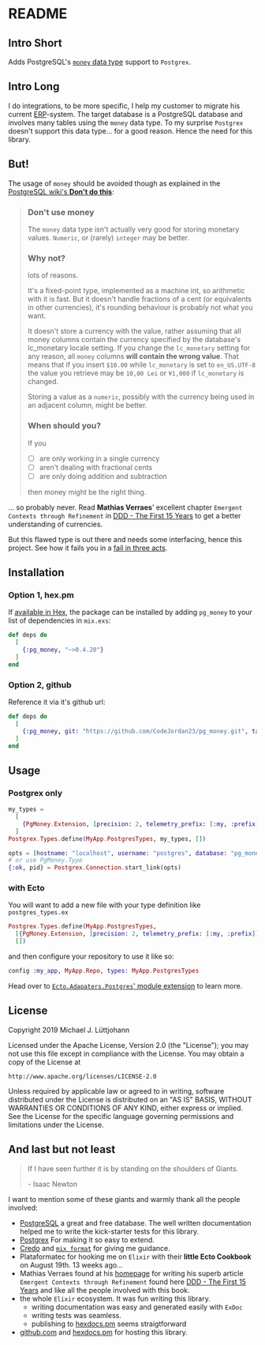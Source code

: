 # README

## Intro Short

Adds PostgreSQL's [`money` data type](https://www.postgresql.org/docs/9.5/datatype-money.html) support to `Postgrex`.

## Intro Long
I do integrations, to be more specific, I help my customer to migrate his current [ERP](https://en.wikipedia.org/wiki/Enterprise_resource_planning)-system. The target database is a PostgreSQL database and involves many tables using the `money` data type. To my surprise `Postgrex` doesn't support this data type... for a good reason. Hence the need for this library.

## But!
The usage of `money` should be avoided though as explained in the [PostgreSQL wiki's **Don't do this**](https://wiki.postgresql.org/wiki/Don%27t_Do_This#Don.27t_use_money):

> ### Don't use money
> The `money` data type isn't actually very good for storing monetary values. `Numeric`, or (rarely) `integer` may be better.
> 
> ### Why not?
> lots of reasons.
> 
> It's a fixed-point type, implemented as a machine int, so arithmetic with it is fast. But it doesn't handle fractions of a cent (or equivalents in other currencies), it's rounding behaviour is probably not what you want.
> 
> It doesn't store a currency with the value, rather assuming that all money columns contain the currency specified by the database's lc_monetary locale setting. If you change the `lc_monetary` setting for any reason, all `money` columns **will contain the wrong value**. That means that if you insert `$10.00` while `lc_monetary` is set to `en_US.UTF-8` the value you retrieve may be `10,00 Lei` or `¥1,000` if `lc_monetary` is changed.
> 
> Storing a value as a `numeric`, possibly with the currency being used in an adjacent column, might be better.
> 
> ### When should you?
> If you
> - [ ] are only working in a single currency
> - [ ] aren't dealing with fractional cents
> - [ ] are only doing addition and subtraction
> 
> then money might be the right thing.

... so probably never. Read **Mathias Verraes**' excellent chapter `Emergent Contexts through Refinement` in [DDD - The First 15 Years](https://universities.leanpub.com/ddd_first_15_years) to get a better understanding of currencies.


But this flawed type is out there and needs some interfacing, hence this project.
See how it fails you in a [fail in three acts](fail_in_three_acts.html).

## Installation

### Option 1, hex.pm

If [available in Hex](https://hex.pm/docs/publish), the package can be installed
by adding `pg_money` to your list of dependencies in `mix.exs`:

```elixir
def deps do
  [
    {:pg_money, "~>0.4.20"}
  ]
end
```

### Option 2, github

Reference it via it's github url:

```elixir
def deps do
  [
    {:pg_money, git: "https://github.com/CodeJordan23/pg_money.git", tag: "0.4.20"}
  ]
end
```
## Usage

### Postgrex only

```elixir
my_types =
  [
    {PgMoney.Extension, [precision: 2, telemetry_prefix: [:my, :prefix]]}
  ]
Postgrex.Types.define(MyApp.PostgresTypes, my_types, [])

opts = [hostname: "localhost", username: "postgres", database: "pg_money_test", types: MyApp.PostgresTypes ]
# or use PgMoney.Type
{:ok, pid} = Postgrex.Connection.start_link(opts)
```

### with Ecto

You will want to add a new file with your type definition like `postgres_types.ex`
```elixir
Postgrex.Types.define(MyApp.PostgresTypes,
  [{PgMoney.Extension, [precision: 2, telemetry_prefix: [:my, :prefix]]}] ++ Ecto.Adapters.Postgres.extensions(),
  [])
```

and then configure your repository to use it like so:
```elixir
config :my_app, MyApp.Repo, types: MyApp.PostgresTypes
```

Head over to [`Ecto.Adapaters.Postgres`' module extension](https://hexdocs.pm/ecto_sql/Ecto.Adapters.Postgres.html#module-extensions) to learn more.

## License
Copyright 2019 Michael J. Lüttjohann

Licensed under the Apache License, Version 2.0 (the "License");
you may not use this file except in compliance with the License.
You may obtain a copy of the License at

    http://www.apache.org/licenses/LICENSE-2.0

Unless required by applicable law or agreed to in writing, software
distributed under the License is distributed on an "AS IS" BASIS,
WITHOUT WARRANTIES OR CONDITIONS OF ANY KIND, either express or implied.
See the License for the specific language governing permissions and
limitations under the License.

## And last but not least

> If I have seen further it is by standing on the shoulders of Giants.
>
> \- Isaac Newton

I want to mention some of these giants and warmly thank all the people involved:
- [PostgreSQL](https://www.postgresql.org/) a great and free database. The well written documentation helped me to write the kick-starter tests for this library.
- [Postgrex](https://hexdocs.pm/postgrex/readme.html)
    For making it so easy to extend.
- [Credo](https://github.com/rrrene/credo/) and [`mix format`](https://hexdocs.pm/mix/master/Mix.Tasks.Format.html) for giving me guidance.
- Plataformatec for hooking me on `Elixir` with their **little Ecto Cookbook** on August 19th. 13 weeks ago...
- Mathias Verraes found at his [homepage](http://verraes.net/) for writing his superb article `Emergent Contexts through Refinement` found here [DDD - The First 15 Years](https://universities.leanpub.com/ddd_first_15_years) and like all the people involved with this book.
- the whole `Elixir` ecosystem. It was fun writing this library.
    - writing documentation was easy and generated easily with `ExDoc`
    - writing tests was seamless.
    - publishing to [hexdocs.pm](https://hexdocs.pm/) seems straigtforward
- [github.com](https://github.com/) and [hexdocs.pm](https://hexdocs.pm/) for hosting this library.